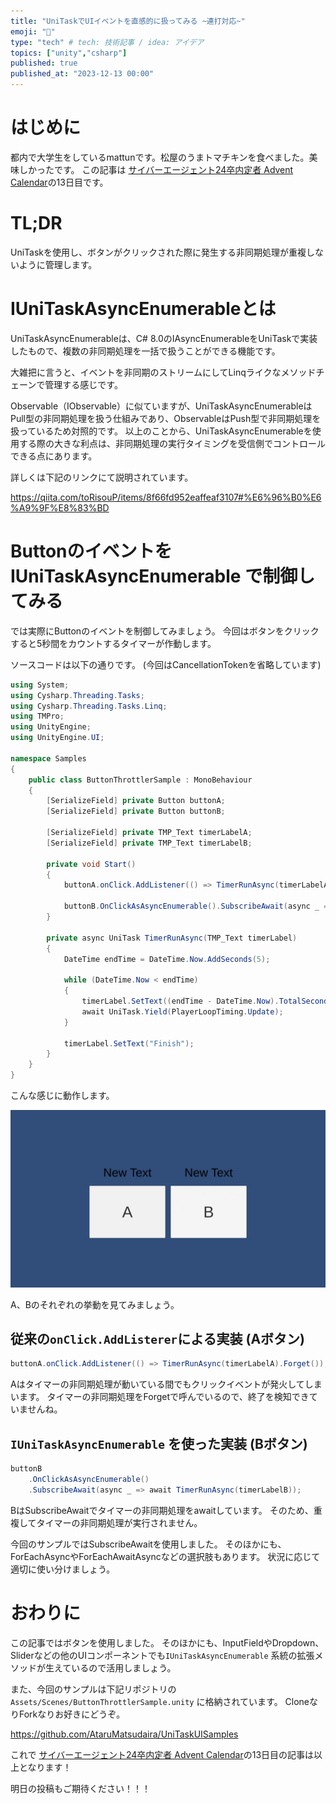 ```yaml
---
title: "UniTaskでUIイベントを直感的に扱ってみる ~連打対応~"
emoji: "👋"
type: "tech" # tech: 技術記事 / idea: アイデア
topics: ["unity","csharp"]
published: true
published_at: "2023-12-13 00:00"
---
```


# はじめに

都内で大学生をしているmattunです。松屋のうまトマチキンを食べました。美味しかったです。
この記事は [サイバーエージェント24卒内定者 Advent Calendar](https://qiita.com/advent-calendar/2023/ca24engineer)の13日目です。

# TL;DR

UniTaskを使用し、ボタンがクリックされた際に発生する非同期処理が重複しないように管理します。

# IUniTaskAsyncEnumerableとは

UniTaskAsyncEnumerableは、C# 8.0のIAsyncEnumerableをUniTaskで実装したもので、複数の非同期処理を一括で扱うことができる機能です。

大雑把に言うと、イベントを非同期のストリームにしてLinqライクなメソッドチェーンで管理する感じです。

Observable（IObservable<T>）に似ていますが、UniTaskAsyncEnumerableはPull型の非同期処理を扱う仕組みであり、ObservableはPush型で非同期処理を扱っているため対照的です。
以上のことから、UniTaskAsyncEnumerableを使用する際の大きな利点は、非同期処理の実行タイミングを受信側でコントロールできる点にあります。

詳しくは下記のリンクにて説明されています。

https://qiita.com/toRisouP/items/8f66fd952eaffeaf3107#%E6%96%B0%E6%A9%9F%E8%83%BD

# Buttonのイベントを IUniTaskAsyncEnumerable で制御してみる

では実際にButtonのイベントを制御してみましょう。
今回はボタンをクリックすると5秒間をカウントするタイマーが作動します。

ソースコードは以下の通りです。
(今回はCancellationTokenを省略しています)

```cs
using System;
using Cysharp.Threading.Tasks;
using Cysharp.Threading.Tasks.Linq;
using TMPro;
using UnityEngine;
using UnityEngine.UI;

namespace Samples
{
    public class ButtonThrottlerSample : MonoBehaviour
    {
        [SerializeField] private Button buttonA;
        [SerializeField] private Button buttonB;

        [SerializeField] private TMP_Text timerLabelA;
        [SerializeField] private TMP_Text timerLabelB;

        private void Start()
        {
            buttonA.onClick.AddListener(() => TimerRunAsync(timerLabelA).Forget());

            buttonB.OnClickAsAsyncEnumerable().SubscribeAwait(async _ => await TimerRunAsync(timerLabelB));
        }

        private async UniTask TimerRunAsync(TMP_Text timerLabel)
        {
            DateTime endTime = DateTime.Now.AddSeconds(5);

            while (DateTime.Now < endTime)
            {
                timerLabel.SetText((endTime - DateTime.Now).TotalSeconds.ToString("F2"));
                await UniTask.Yield(PlayerLoopTiming.Update);
            }

            timerLabel.SetText("Finish");
        }
    }
}
```

こんな感じに動作します。

![Alter](/images/adcal_2023_unitask_ui_event_1.gif)

A、Bのそれぞれの挙動を見てみましょう。

## 従来の``onClick.AddListerer``による実装 (Aボタン)

```cs
buttonA.onClick.AddListener(() => TimerRunAsync(timerLabelA).Forget());
```

Aはタイマーの非同期処理が動いている間でもクリックイベントが発火してしまいます。
タイマーの非同期処理をForgetで呼んでいるので、終了を検知できていませんね。

##  ``IUniTaskAsyncEnumerable`` を使った実装 (Bボタン)

```cs
buttonB
    .OnClickAsAsyncEnumerable()
    .SubscribeAwait(async _ => await TimerRunAsync(timerLabelB));
```

BはSubscribeAwaitでタイマーの非同期処理をawaitしています。
そのため、重複してタイマーの非同期処理が実行されません。

今回のサンプルではSubscribeAwaitを使用しました。
そのほかにも、ForEachAsyncやForEachAwaitAsyncなどの選択肢もあります。
状況に応じて適切に使い分けましょう。

# おわりに

この記事ではボタンを使用しました。
そのほかにも、InputFieldやDropdown、Sliderなどの他のUIコンポーネントでも``IUniTaskAsyncEnumerable`` 系統の拡張メソッドが生えているので活用しましょう。

また、今回のサンプルは下記リポジトリの ``Assets/Scenes/ButtonThrottlerSample.unity`` に格納されています。
CloneなりForkなりお好きにどうぞ。

https://github.com/AtaruMatsudaira/UniTaskUISamples

これで [サイバーエージェント24卒内定者 Advent Calendar](https://qiita.com/advent-calendar/2023/ca24engineer)の13日目の記事は以上となります！

明日の投稿もご期待ください！！！